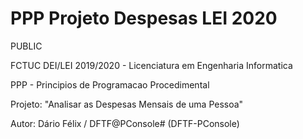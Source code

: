 # PPP Projeto Despesas LEI 2020

PUBLIC

FCTUC DEI/LEI 2019/2020 - Licenciatura em Engenharia Informatica

PPP - Principios de Programacao Procedimental

Projeto: "Analisar as Despesas Mensais de uma Pessoa"


Autor: Dário Félix / DFTF@PConsole# (DFTF-PConsole)
